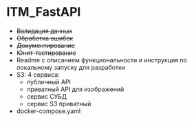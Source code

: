 # ITM_FastAPI 

- ~~Валидация данных~~
- ~~Обработка ошибок~~
- ~~Документирование~~
- ~~Юнит-тестирование~~
- Readme с описанием функциональности и инструкция по локальному запуску для разработки
- S3: 4 сервиса:
    - публичный API
    - приватный API для изображений
    - сервис СУБД
    - сервис S3 приватный
- docker-compose.yaml
